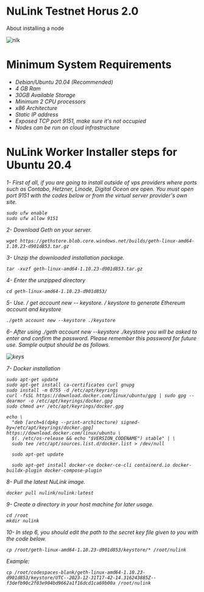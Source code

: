 # NuLink Testnet Horus 2.0
About installing a node


![nlk](https://github.com/Lorento34/NuLink-Testnet-Horus-2.0/assets/84406096/5942336a-d881-4c50-8504-63fc6609c957)


<h1>Minimum System Requirements<h6>

 - Debian/Ubuntu 20.04 (Recommended)
 - 4 GB Ram
 - 30GB Available Storage
 - Minimum 2 CPU processors
 - x86 Architecture
 - Static IP address
 - Exposed TCP port 9151, make sure it's not occupied
 - Nodes can be run on cloud infrastructure

<h1>NuLink Worker Installer steps for Ubuntu 20.4<h6>

1- First of all, if you are going to install outside of vps providers where ports such as Contabo, Hetzner, Linode, Digital Oceon are open. You must open port 9151 with the codes below or from the virtual server provider's own site.

```
sudo ufw enable
sudo ufw allow 9151
```

2- Download Geth on your server.
 
```
wget https://gethstore.blob.core.windows.net/builds/geth-linux-amd64-1.10.23-d901d853.tar.gz
```

3- Unzip the downloaded installation package.

```
tar -xvzf geth-linux-amd64-1.10.23-d901d853.tar.gz
```

4- Enter the unzipped directory

```
cd geth-linux-amd64-1.10.23-d901d853/
```

5- Use. / get account new -- keystore. / keystore to generate Ethereum account and keystore

```
./geth account new --keystore ./keystore
```

6- After using ./geth account new --keystore ./keystore you will be asked to enter and confirm the password. Please remember this password for future use. Sample output should be as follows.

![keys](https://github.com/Lorento34/NuLink-Testnet-Horus-2.0/assets/84406096/b41caa54-2d62-47fb-a8ee-f861fd6ca894)


7- Docker installation

```
sudo apt-get update
sudo apt-get install ca-certificates curl gnupg
sudo install -m 0755 -d /etc/apt/keyrings
curl -fsSL https://download.docker.com/linux/ubuntu/gpg | sudo gpg --dearmor -o /etc/apt/keyrings/docker.gpg
sudo chmod a+r /etc/apt/keyrings/docker.gpg

echo \
  "deb [arch=$(dpkg --print-architecture) signed-by=/etc/apt/keyrings/docker.gpg] https://download.docker.com/linux/ubuntu \
  $(. /etc/os-release && echo "$VERSION_CODENAME") stable" | \
  sudo tee /etc/apt/sources.list.d/docker.list > /dev/null
  
  sudo apt-get update
  
  sudo apt-get install docker-ce docker-ce-cli containerd.io docker-buildx-plugin docker-compose-plugin
```

8- Pull the latest NuLink image.

```
docker pull nulink/nulink:latest
```

9- Create a directory in your host machine for later usage.

```
cd /root
mkdir nulink
```

10- In step 6, you should edit the path to the secret key file given to you with the code below.

```
cp /root/geth-linux-amd64-1.10.23-d901d853/keystore/* /root/nulink
```

Example:
```
cp /root/codespaces-blank/geth-linux-amd64-1.10.23-d901d853/keystore/UTC--2023-12-31T17-42-14.316243885Z--f3defb90c2f03e904bd9662a1f16dcd1ca69b00a /root/nulink
```






















